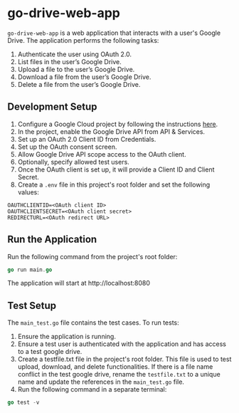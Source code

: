 # go-drive-web-app

`go-drive-web-app` is a web application that interacts with a user's Google Drive. The application performs the following tasks:

1. Authenticate the user using OAuth 2.0.
2. List files in the user’s Google Drive.
3. Upload a file to the user’s Google Drive.
4. Download a file from the user’s Google Drive.
5. Delete a file from the user’s Google Drive.

## Development Setup

1. Configure a Google Cloud project by following the instructions [here](https://cloud.google.com/resource-manager/docs/creating-managing-projects#creating_a_project).
2. In the project, enable the Google Drive API from API & Services.
3. Set up an OAuth 2.0 Client ID from Credentials.
4. Set up the OAuth consent screen.
5. Allow Google Drive API scope access to the OAuth client.
6. Optionally, specify allowed test users.
7. Once the OAuth client is set up, it will provide a Client ID and Client Secret.
8. Create a `.env` file in this project's root folder and set the following values:

```text
OAUTHCLIENTID=<OAuth client ID>
OAUTHCLIENTSECRET=<OAuth client secret>
REDIRECTURL=<OAuth redirect URL>
```

## Run the Application

Run the following command from the project's root folder:

```go
go run main.go
```
The application will start at  http://localhost:8080

## Test Setup
The `main_test.go` file contains the test cases. To run tests:
1. Ensure the application is running.
2. Ensure a test user is authenticated with the application and has access to a test google drive.
3. Create a testfile.txt file in the project's root folder. This file is used to test upload, download, and delete functionalities. If there is a file name conflict in the test google drive, rename the `testfile.txt` to a unique name and update the references in the `main_test.go` file.
4. Run the following command in a separate terminal:
```go
go test -v
```

